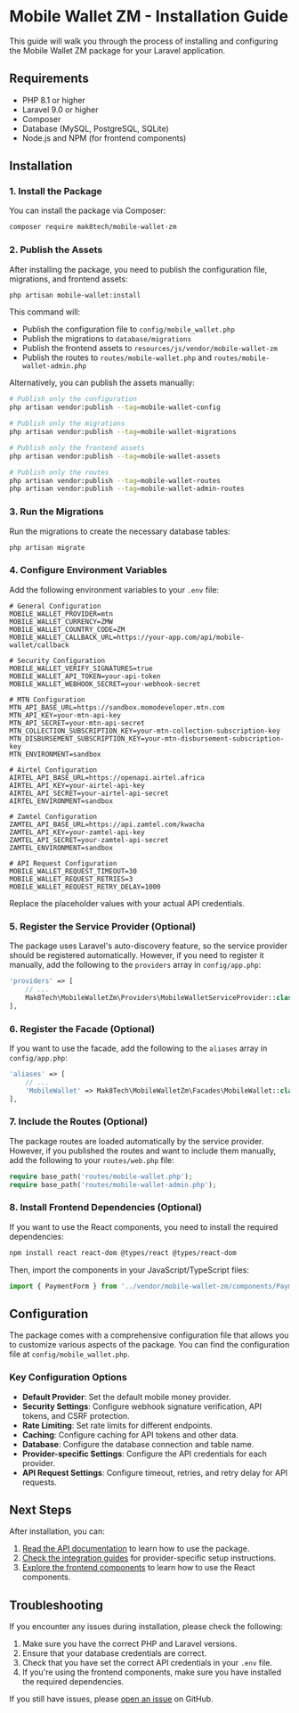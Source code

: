# Mobile Wallet ZM - Installation Guide

This guide will walk you through the process of installing and configuring the Mobile Wallet ZM package for your Laravel application.

## Requirements

- PHP 8.1 or higher
- Laravel 9.0 or higher
- Composer
- Database (MySQL, PostgreSQL, SQLite)
- Node.js and NPM (for frontend components)

## Installation

### 1. Install the Package

You can install the package via Composer:

```bash
composer require mak8tech/mobile-wallet-zm
```

### 2. Publish the Assets

After installing the package, you need to publish the configuration file, migrations, and frontend assets:

```bash
php artisan mobile-wallet:install
```

This command will:
- Publish the configuration file to `config/mobile_wallet.php`
- Publish the migrations to `database/migrations`
- Publish the frontend assets to `resources/js/vendor/mobile-wallet-zm`
- Publish the routes to `routes/mobile-wallet.php` and `routes/mobile-wallet-admin.php`

Alternatively, you can publish the assets manually:

```bash
# Publish only the configuration
php artisan vendor:publish --tag=mobile-wallet-config

# Publish only the migrations
php artisan vendor:publish --tag=mobile-wallet-migrations

# Publish only the frontend assets
php artisan vendor:publish --tag=mobile-wallet-assets

# Publish only the routes
php artisan vendor:publish --tag=mobile-wallet-routes
php artisan vendor:publish --tag=mobile-wallet-admin-routes
```

### 3. Run the Migrations

Run the migrations to create the necessary database tables:

```bash
php artisan migrate
```

### 4. Configure Environment Variables

Add the following environment variables to your `.env` file:

```
# General Configuration
MOBILE_WALLET_PROVIDER=mtn
MOBILE_WALLET_CURRENCY=ZMW
MOBILE_WALLET_COUNTRY_CODE=ZM
MOBILE_WALLET_CALLBACK_URL=https://your-app.com/api/mobile-wallet/callback

# Security Configuration
MOBILE_WALLET_VERIFY_SIGNATURES=true
MOBILE_WALLET_API_TOKEN=your-api-token
MOBILE_WALLET_WEBHOOK_SECRET=your-webhook-secret

# MTN Configuration
MTN_API_BASE_URL=https://sandbox.momodeveloper.mtn.com
MTN_API_KEY=your-mtn-api-key
MTN_API_SECRET=your-mtn-api-secret
MTN_COLLECTION_SUBSCRIPTION_KEY=your-mtn-collection-subscription-key
MTN_DISBURSEMENT_SUBSCRIPTION_KEY=your-mtn-disbursement-subscription-key
MTN_ENVIRONMENT=sandbox

# Airtel Configuration
AIRTEL_API_BASE_URL=https://openapi.airtel.africa
AIRTEL_API_KEY=your-airtel-api-key
AIRTEL_API_SECRET=your-airtel-api-secret
AIRTEL_ENVIRONMENT=sandbox

# Zamtel Configuration
ZAMTEL_API_BASE_URL=https://api.zamtel.com/kwacha
ZAMTEL_API_KEY=your-zamtel-api-key
ZAMTEL_API_SECRET=your-zamtel-api-secret
ZAMTEL_ENVIRONMENT=sandbox

# API Request Configuration
MOBILE_WALLET_REQUEST_TIMEOUT=30
MOBILE_WALLET_REQUEST_RETRIES=3
MOBILE_WALLET_REQUEST_RETRY_DELAY=1000
```

Replace the placeholder values with your actual API credentials.

### 5. Register the Service Provider (Optional)

The package uses Laravel's auto-discovery feature, so the service provider should be registered automatically. However, if you need to register it manually, add the following to the `providers` array in `config/app.php`:

```php
'providers' => [
    // ...
    Mak8Tech\MobileWalletZm\Providers\MobileWalletServiceProvider::class,
],
```

### 6. Register the Facade (Optional)

If you want to use the facade, add the following to the `aliases` array in `config/app.php`:

```php
'aliases' => [
    // ...
    'MobileWallet' => Mak8Tech\MobileWalletZm\Facades\MobileWallet::class,
],
```

### 7. Include the Routes (Optional)

The package routes are loaded automatically by the service provider. However, if you published the routes and want to include them manually, add the following to your `routes/web.php` file:

```php
require base_path('routes/mobile-wallet.php');
require base_path('routes/mobile-wallet-admin.php');
```

### 8. Install Frontend Dependencies (Optional)

If you want to use the React components, you need to install the required dependencies:

```bash
npm install react react-dom @types/react @types/react-dom
```

Then, import the components in your JavaScript/TypeScript files:

```js
import { PaymentForm } from '../vendor/mobile-wallet-zm/components/PaymentForm';
```

## Configuration

The package comes with a comprehensive configuration file that allows you to customize various aspects of the package. You can find the configuration file at `config/mobile_wallet.php`.

### Key Configuration Options

- **Default Provider**: Set the default mobile money provider.
- **Security Settings**: Configure webhook signature verification, API tokens, and CSRF protection.
- **Rate Limiting**: Set rate limits for different endpoints.
- **Caching**: Configure caching for API tokens and other data.
- **Database**: Configure the database connection and table name.
- **Provider-specific Settings**: Configure the API credentials for each provider.
- **API Request Settings**: Configure timeout, retries, and retry delay for API requests.

## Next Steps

After installation, you can:

1. [Read the API documentation](./api.md) to learn how to use the package.
2. [Check the integration guides](./integration-guides.md) for provider-specific setup instructions.
3. [Explore the frontend components](./frontend-components.md) to learn how to use the React components.

## Troubleshooting

If you encounter any issues during installation, please check the following:

1. Make sure you have the correct PHP and Laravel versions.
2. Ensure that your database credentials are correct.
3. Check that you have set the correct API credentials in your `.env` file.
4. If you're using the frontend components, make sure you have installed the required dependencies.

If you still have issues, please [open an issue](https://github.com/mak8tech/mobile-wallet-zm/issues) on GitHub. 